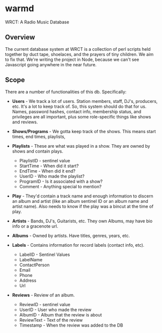 warmd
=====

WRCT: A Radio Music Database


Overview
--------
The current database system at WRCT is a collection of perl scripts held together by duct tape, shoelaces, and the prayers of tiny children.
We aim to fix that. We're writing the project in Node, because we can't see Javascript going anywhere in the near future. 

Scope
-----
There are a number of functionalities of this db. Specifically: 


 * **Users** - We track a lot of users. Station members, staff, DJ's, producers, etc. It's a lot to keep track of. So, this system should do that for us. Names, password hashes, contact info, membership status, and privileges are all important, plus some role-specific things like shows and reviews. 
 
 * **Shows/Programs** - We gotta keep track of the shows. This means start times, end times, playlists, 
 
 * **Playlists** - These are what was played in a show. They are owned by shows and contain plays. 
     * PlaylistID - sentinel value
     * StartTime - When did it start?
     * EndTime - When did it end?
     * UserID - Who made the playlist?
     * ProgramID - Is it associated with a show? 
     * Comment - Anything special to mention?
 
 * **Play** - They'd contain a track name and enough information to discern an album and artist (like an album sentinel ID or an album name and artist name). Also needs to know if the play was a bincut at the time of play. 
 
 * **Artists** - Bands, DJ's, Guitarists, etc. They own Albums, may have bio info or a gracenote url.
 
 * **Albums** - Owned by artists. Have titles, genres, years, etc. 
 
 * **Labels** - Contains information for record labels (contact info, etc). 
     * LabelID - Sentinel Values
     * LabelName
     * ContactPerson
     * Email
     * Phone
     * Address
     * Url
 
 * **Reviews** - Review of an album.
     * ReviewID - sentinel value
     * UserID - User who made the review
     * AlbumID - Album that the review is about
     * ReviewText - Text of the review     
     * Timestamp - When the review was added to the DB
 